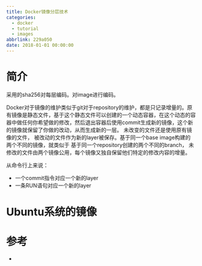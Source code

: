 ```yaml
---
title: Docker镜像分层技术
categories:
  - docker
  - tutorial
  - images
abbrlink: 229a050
date: 2018-01-01 00:00:00
---
```




# 简介

采用的sha256对每层编码。对image进行编码。


Docker对于镜像的维护类似于git对于repository的维护，都是只记录增量的。原有镜像是静态文件，基于这个静态文件可以创建的一个动态容器，在这个动态的容器中做任何你希望做的修改，然后退出容器后使用commit生成新的镜像，这个新的镜像就保留了你做的改动，从而生成新的一层。  未改变的文件还是使用原有镜像的文件，  被改动的文件作为新的layer被保存。基于同一个base image构建的两个不同的镜像，就类似于 基于同一个repository创建的两个不同的branch， 未修改的文件由两个镜像公用，每个镜像又独自保留他们特定的修改内容的增量。

从命令行上来说：
- 一个commit指令对应一个新的layer
- 一条RUN语句对应一个新的layer


# Ubuntu系统的镜像







# 参考


-
